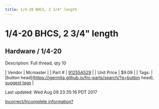```yaml
---
title: 1/4-20 BHCS, 2 3/4" length
---
```


# 1/4-20 BHCS, 2 3/4" length
## Hardware / 1/4-20
Description: 	Full thread, qty 10 

| Vendor | Mcmaster | 
| Part # | [91255A529](https://www.mcmaster.com/#91255A529) | 
| Unit Price | $9.09 | 
| Tags: | [button head](https://jgermita.github.io/frc-parts/search/?q=button head), [suggest tags](https://docs.google.com/forms/d/e/1FAIpQLSeWyY8v3RgOty-MyWmh9U0iivNYN_molChYyS-0U-o-kOAv_g/viewform) | 

Last updated: Wed Aug 09 23:35:16 PDT 2017

 [Incorrect/Incomplete information?](https://docs.google.com/forms/d/e/1FAIpQLSeWyY8v3RgOty-MyWmh9U0iivNYN_molChYyS-0U-o-kOAv_g/viewform)